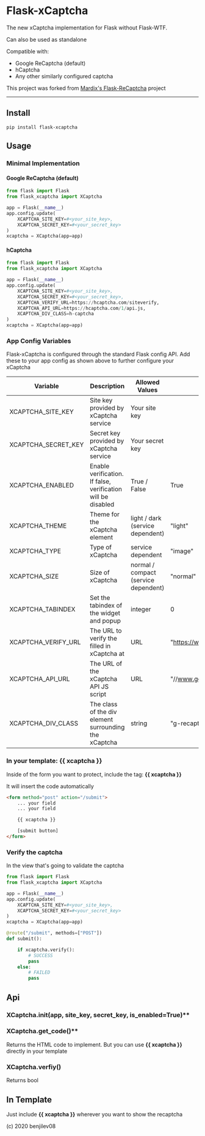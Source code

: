 # Flask-xCaptcha

The new xCaptcha implementation for Flask without Flask-WTF.

Can also be used as standalone

Compatible with:

* Google ReCaptcha (default)
* hCaptcha
* Any other similarly configured captcha

This project was forked from [Mardix's Flask-ReCaptcha](https://github.com/mardix/flask-recaptcha) project

---

## Install

`pip install flask-xcaptcha`

## Usage

### Minimal Implementation

#### Google ReCaptcha (default)

```python
from flask import Flask
from flask_xcaptcha import XCaptcha

app = Flask(__name__)
app.config.update(
    XCAPTCHA_SITE_KEY=#<your_site_key>,
    XCAPTCHA_SECRET_KEY=#<your_secret_key>
)
xcaptcha = XCaptcha(app=app)
```

#### hCaptcha

```python
from flask import Flask
from flask_xcaptcha import XCaptcha

app = Flask(__name__)
app.config.update(
    XCAPTCHA_SITE_KEY=#<your_site_key>,
    XCAPTCHA_SECRET_KEY=#<your_secret_key>,
    XCAPTCHA_VERIFY_URL=https://hcaptcha.com/siteverify,
    XCAPTCHA_API_URL=https://hcaptcha.com/1/api.js,
    XCAPTCHA_DIV_CLASS=h-captcha
)
xcaptcha = XCaptcha(app=app)
```

### App Config Variables

Flask-xCaptcha is configured through the standard Flask config API.
Add these to your app config as shown above to further configure your xCaptcha

Variable            | Description | Allowed Values | Default | Required?
---                 | ---         | ---            | ---     | ---
XCAPTCHA_SITE_KEY   | Site key provided by xCaptcha service | Your site key | | Required
XCAPTCHA_SECRET_KEY | Secret key provided by xCaptcha service | Your secret key | | Required
XCAPTCHA_ENABLED    | Enable verification. If false, verification will be disabled | True / False | True | Optional
XCAPTCHA_THEME      | Theme for the xCaptcha element | light / dark (service dependent) | "light" | Optional
XCAPTCHA_TYPE       | Type of xCaptcha | service dependent | "image" | Optional
XCAPTCHA_SIZE       | Size of xCaptcha | normal / compact (service dependent) | "normal" | Optional
XCAPTCHA_TABINDEX   | Set the tabindex of the widget and popup | integer | 0 | Optional
XCAPTCHA_VERIFY_URL | The URL to verify the filled in xCaptcha at | URL | "https://www.google.com/recaptcha/api/siteverify" | Optional
XCAPTCHA_API_URL    | The URL of the xCaptcha API JS script | URL | "//www.google.com/recaptcha/api.js" | Optional
XCAPTCHA_DIV_CLASS  | The class of the div element surrounding the xCaptcha | string | "g-recaptcha" | Optional

### In your template: **{{ xcaptcha }}**

Inside of the form you want to protect, include the tag: **{{ xcaptcha }}**

It will insert the code automatically

```html
<form method="post" action="/submit">
    ... your field
    ... your field

    {{ xcaptcha }}

    [submit button]
</form>
```

### Verify the captcha

In the view that's going to validate the captcha

```python
from flask import Flask
from flask_xcaptcha import XCaptcha

app = Flask(__name__)
app.config.update(
    XCAPTCHA_SITE_KEY=#<your_site_key>,
    XCAPTCHA_SECRET_KEY=#<your_secret_key>
)
xcaptcha = XCaptcha(app=app)

@route("/submit", methods=["POST"])
def submit():

    if xcaptcha.verify():
        # SUCCESS
        pass
    else:
        # FAILED
        pass
```

## Api

### XCaptcha.__init__(app, site_key, secret_key, is_enabled=True)**

### XCaptcha.get_code()**

Returns the HTML code to implement. But you can use
**{{ xcaptcha }}** directly in your template

### **XCaptcha.verfiy()**

Returns bool

## In Template

Just include **{{ xcaptcha }}** wherever you want to show the recaptcha

(c) 2020 benjilev08
